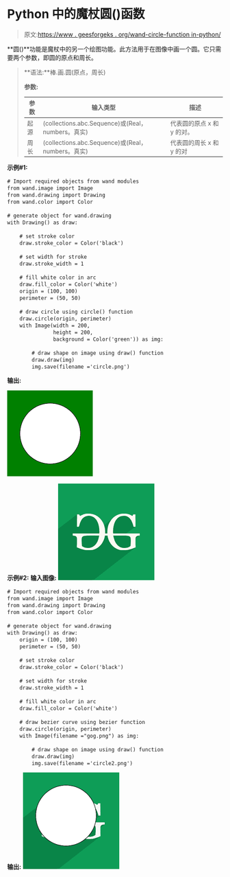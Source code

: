 # Python 中的魔杖圆()函数

> 原文:[https://www . geesforgeks . org/wand-circle-function in-python/](https://www.geeksforgeeks.org/wand-circle-function-in-python/)

**圆()**功能是魔杖中的另一个绘图功能。此方法用于在图像中画一个圆。它只需要两个参数，即圆的原点和周长。

> **语法:**棒.画.圆(原点，周长)
> 
> **参数:**
> 
> | 参数 | 输入类型 | 描述 |
> | --- | --- | --- |
> | 起源 | (collections.abc.Sequence)或(Real，numbers。真实) | 代表圆的原点 x 和 y 的对。 |
> | 周长 | (collections.abc.Sequence)或(Real，numbers。真实) | 代表圆的周长 x 和 y 的对 |

**示例#1:**

```
# Import required objects from wand modules
from wand.image import Image
from wand.drawing import Drawing
from wand.color import Color

# generate object for wand.drawing
with Drawing() as draw:

    # set stroke color
    draw.stroke_color = Color('black')

    # set width for stroke
    draw.stroke_width = 1

    # fill white color in arc
    draw.fill_color = Color('white')
    origin = (100, 100)
    perimeter = (50, 50)

    # draw circle using circle() function
    draw.circle(origin, perimeter) 
    with Image(width = 200,
               height = 200,
               background = Color('green')) as img:

        # draw shape on image using draw() function
        draw.draw(img)
        img.save(filename ='circle.png')
```

**输出:**

![](img/5c2565e9f0d27befb4f79b15386c9f32.png)

**示例#2:**
**输入图像:**
![](img/75df7ee97da650a12f67d7ec06786013.png)

```
# Import required objects from wand modules
from wand.image import Image
from wand.drawing import Drawing
from wand.color import Color

# generate object for wand.drawing
with Drawing() as draw:
    origin = (100, 100)
    perimeter = (50, 50)

    # set stroke color
    draw.stroke_color = Color('black')

    # set width for stroke
    draw.stroke_width = 1

    # fill white color in arc
    draw.fill_color = Color('white')

    # draw bezier curve using bezier function
    draw.circle(origin, perimeter)
    with Image(filename ="gog.png") as img:

        # draw shape on image using draw() function
        draw.draw(img)
        img.save(filename ='circle2.png')
```

**输出:**
![](img/a8f70b7ccc1e65a0d116f4a207da7a49.png)